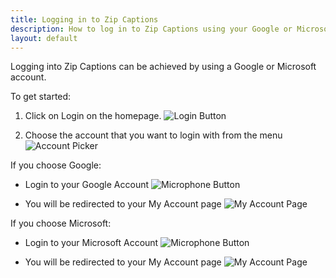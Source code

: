 ```yaml
---
title: Logging in to Zip Captions
description: How to log in to Zip Captions using your Google or Microsoft Accounts
layout: default
---
```


Logging into Zip Captions can be achieved by using a Google or Microsoft account.

To get started:

1. Click on Login on the homepage. 
![Login Button](/assets/login.png)

2. Choose the account that you want to login with from the menu
![Account Picker](/assets/account_pick.png)

If you choose Google:

- Login to your Google Account
![Microphone Button](/assets/google_login.png)

- You will be redirected to your My Account page
![My Account Page](/assets/myaccount_google.png)

If you choose Microsoft:

-  Login to your Microsoft Account
![Microphone Button](/assets/microsoft.png)

- You will be redirected to your My Account page
![My Account Page](/assets/myaccount_microsoft.png)